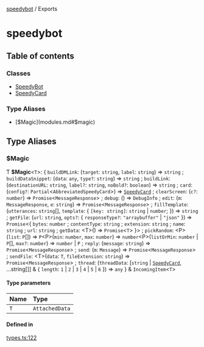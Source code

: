 [speedybot](README.md) / Exports

# speedybot

## Table of contents

### Classes

- [SpeedyBot](classes/SpeedyBot.md)
- [SpeedyCard](classes/SpeedyCard.md)

### Type Aliases

- [$Magic](modules.md#$magic)

## Type Aliases

### $Magic

Ƭ **$Magic**<`T`\>: { `buildDMLink`: (`target`: `string`, `label`: `string`) => `string` ; `buildDataSnippet`: (`data`: `any`, `type?`: `string`) => `string` ; `buildLink`: (`destinationURL`: `string`, `label?`: `string`, `noBold?`: `boolean`) => `string` ; `card`: (`config?`: `Partial`<`AbbreviatedSpeedyCard`\>) => [`SpeedyCard`](classes/SpeedyCard.md) ; `clearScreen`: (`c?`: `number`) => `Promise`<`MessageResponse`\> ; `debug`: () => `DebugInfo` ; `edit`: (`m`: `MessageResponse`, `e`: `string`) => `Promise`<`MessageResponse`\> ; `fillTemplate`: (`utterances`: `string`[], `template`: { `[key: string]`: `string` \| `number`;  }) => `string` ; `getFile`: (`url`: `string`, `opts?`: { `responseType?`: ``"arraybuffer"`` \| ``"json"``  }) => `Promise`<{ `bytes`: `number` ; `contentType`: `string` ; `extension`: `string` ; `name`: `string` ; `url`: `string` ; `getData`: <T\>() => `Promise`<`T`\>  }\> ; `pickRandom`: <P\>(`list`: `P`[]) => `P`<P\>(`min`: `number`, `max`: `number`) => `number`<P\>(`listOrMin`: `number` \| `P`[], `max?`: `number`) => `number` \| `P` ; `reply`: (`message`: `string`) => `Promise`<`MessageResponse`\> ; `send`: (`m`: `Message`) => `Promise`<`MessageResponse`\> ; `sendFile`: <T\>(`data`: `T`, `fileExtension`: `string`) => `Promise`<`MessageResponse`\> ; `thread`: (`threadData`: [`string` \| [`SpeedyCard`](classes/SpeedyCard.md), ...string[]] & { `length`: ``1`` \| ``2`` \| ``3`` \| ``4`` \| ``5`` \| ``6``  }) => `any`  } & `IncomingItem`<`T`\>

#### Type parameters

| Name | Type |
| :------ | :------ |
| `T` | `AttachedData` |

#### Defined in

[types.ts:122](https://github.com/valgaze/speedybot/blob/15e109e/src/types.ts#L122)

